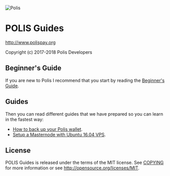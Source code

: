 ![Polis](https://github.com/polispay/polis-doc/raw/master/resources/polis.png "Polis")
# POLIS Guides

http://www.polispay.org

Copyright (c) 2017-2018 Polis Developers

## Beginner's Guide

If you are new to Polis I recommend that you start by reading the [Beginner's Guide](https://polispay.org/uploads/Beginners_Guide.pdf).

## Guides

Then you can read different guides that we have prepared so you can learn in the fastest way:

* [How to back up your Polis wallet](https://github.com/polispay/polis-doc/tree/master/backup-wallet).
* [Setup a Masternode with Ubuntu 16.04 VPS](https://github.com/polispay/polis-doc/tree/master/masternode-setup).


## License

POLIS Guides is released under the terms of the MIT license. See [COPYING](COPYING) for more information or see http://opensource.org/licenses/MIT.
